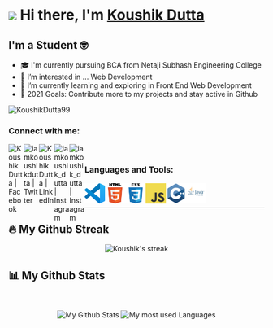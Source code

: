 # <img src="https://github.com/TheDudeThatCode/TheDudeThatCode/blob/master/Assets/Hi.gif" width="40px"> Hi there, I'm [Koushik Dutta]

## I'm a Student 🤓

- 🎓 I'm currently pursuing BCA from Netaji Subhash Engineering College
- 👀 I’m interested in ... Web Development
- 🌱 I’m currently learning and exploring in Front End Web Development
- 🥅 2021 Goals: Contribute more to my projects and stay active in Github

<p align="left"> <img src="https://komarev.com/ghpvc/?username=KoushikDutta99&label=Viewrs&color=0e75b6&style=flat" alt="KoushikDutta99" /> </p>

### Connect with me:

[<img align="left" alt="Koushik Dutta | Facebook" width="30px" src="https://cdn.jsdelivr.net/npm/simple-icons@v5/icons/facebook.svg" />][facebook]
[<img align="left" alt="iamkoushikdutta | Twitter" width="30px" src="https://cdn.jsdelivr.net/npm/simple-icons@v5/icons/twitter.svg" />][twitter]
[<img align="left" alt="Koushik Dutta | LinkedIn" width="30px" src="https://cdn.jsdelivr.net/npm/simple-icons@v5/icons/linkedin.svg" />][linkedin]
[<img align="left" alt="iamkoushik_dutta | Instagram" width="30px" src="https://cdn.jsdelivr.net/npm/simple-icons@v5/icons/instagram.svg" />][instagram]
[<img align="left" alt="iamkoushik_dutta | Instagram" width="30px" src="https://cdn.jsdelivr.net/npm/simple-icons@v5/icons/discord.svg" />][discord]

<br />

### Languages and Tools:

<img align="left" alt="Visual Studio Code" width="40px" src="https://raw.githubusercontent.com/github/explore/80688e429a7d4ef2fca1e82350fe8e3517d3494d/topics/visual-studio-code/visual-studio-code.png" />
<img align="left" alt="HTML5" width="40px" src="https://raw.githubusercontent.com/github/explore/80688e429a7d4ef2fca1e82350fe8e3517d3494d/topics/html/html.png" />
<img align="left" alt="CSS3" width="40px" src="https://raw.githubusercontent.com/github/explore/80688e429a7d4ef2fca1e82350fe8e3517d3494d/topics/css/css.png" />
<img align="left" alt="JavaScript" width="40px" src="https://raw.githubusercontent.com/github/explore/80688e429a7d4ef2fca1e82350fe8e3517d3494d/topics/javascript/javascript.png" />
<!-- <img align="left" alt="SQL" width="40px" src="https://raw.githubusercontent.com/github/explore/80688e429a7d4ef2fca1e82350fe8e3517d3494d/topics/sql/sql.png" /> -->
<img align="left" alt="CPP" width="40px" src="https://raw.githubusercontent.com/github/explore/80688e429a7d4ef2fca1e82350fe8e3517d3494d/topics/cpp/cpp.png" />
<img align="left" alt="JAVA" width="40px" src="https://raw.githubusercontent.com/github/explore/80688e429a7d4ef2fca1e82350fe8e3517d3494d/topics/java/java.png" />

<br />
<br />

---
<!-- <h2>🏆 Github Profile Trophy<h2>
<p align="center">
     <img title="My Github Trophies" alt="Koushik's Trophies" src="https://github-profile-trophy.vercel.app/?username=KoushikDutta99&title=Commit,Repositories&theme=darkhub&margin-w=15&no-frame=true"/>
</p>-->
    
## 🔥 My Github Streak
<p align="center">
    <img title="My Github Streak Check" alt="Koushik's streak" src="https://github-readme-streak-stats.herokuapp.com/?user=KoushikDutta99&theme=black-ice&hide_border=true&stroke=0000&background=060A0C0"/>
</p>
   
 ## 📊 My Github Stats
<br/>
<p align="center">
    <img alt="My Github Stats" src="https://github-readme-stats.vercel.app/api?username=KoushikDutta99&show_icon=true&hide_border=true&theme=react&bg_color=0D1117&include_all_commits&count_private=true" />
    <img alt="My most used Languages" src="https://github-readme-stats.vercel.app/api/top-langs/?username=KoushikDutta99&langs_count=8&count_private=true&layout=compact&theme=react&hide_border=true&bg_color=0D1117" /> 
</p>

<br/>

[Koushik Dutta]: https://koushikdutta99.wixsite.com/koushikdutta
[facebook]: https://www.facebook.com/iamkoushikdutta/
[twitter]: https://twitter.com/iamkoushikdutta
[linkedin]: https://www.linkedin.com/in/koushikdutta/
[instagram]: https://www.instagram.com/iamkoushik_dutta/
[discord]: https://discord.gg/aybTVjW4Hn
